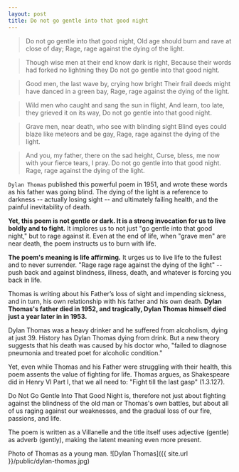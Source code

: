 ```yaml
---
layout: post
title: Do not go gentle into that good night
---
```

>Do not go gentle into that good night,
 Old age should burn and rave at close of day;
 Rage, rage against the dying of the light.
 
>Though wise men at their end know dark is right,
 Because their words had forked no lightning they
 Do not go gentle into that good night.
 
>Good men, the last wave by, crying how bright
 Their frail deeds might have danced in a green bay,
 Rage, rage against the dying of the light.
 
>Wild men who caught and sang the sun in flight,
 And learn, too late, they grieved it on its way,
 Do not go gentle into that good night.
 
>Grave men, near death, who see with blinding sight
 Blind eyes could blaze like meteors and be gay,
 Rage, rage against the dying of the light.
 
>And you, my father, there on the sad height,
 Curse, bless, me now with your fierce tears, I pray.
 Do not go gentle into that good night.
 Rage, rage against the dying of the light.
 
 `Dylan Thomas` published this powerful poem in 1951, and wrote these words as his father was going blind. 
 The dying of the light is a reference to darkness -- actually losing sight -- and ultimately failing health, and the painful inevitability of death. 
 
 **Yet, this poem is not gentle or dark. It is a strong invocation for us to live boldly and to fight.** 
 It implores us to not just "go gentle into that good night," but to rage against it. Even at the end of life, 
 when "grave men" are near death, the poem instructs us to burn with life.
 
 **The poem's meaning is life affirming.** 
 It urges us to live life to the fullest and to never surrender. 
 "Rage rage rage against the dying of the light" --  push back and against blindness, 
 illness, death, and whatever is forcing you back in life. 
 
 Thomas is writing about his Father’s loss of sight and impending sickness, and in turn, 
 his own relationship with his father and his own death. 
 **Dylan Thomas's father died in 1952, and tragically, Dylan Thomas himself died just a year later in in 1953.** 
 
 Dylan Thomas was a heavy drinker and he suffered from alcoholism, dying at just 39. History has Dylan Thomas dying from drink. But a new theory suggests that his death was caused by his doctor who, "failed to diagnose pneumonia and treated poet for alcoholic condition."
 
 Yet, even while Thomas and his Father were struggling with their health, this poem assents the value of fighting for life. Thomas argues, as Shakespeare did in Henry VI Part I, that we all need to: "Fight till the last gasp" (1.3.127).  
 
 Do Not Go Gentle Into That Good Night is, therefore not just about fighting against the blindness of the old man or Thomas's own battles, but about all of us raging against our weaknesses, and the gradual loss of our fire, passions, and life. 
 
 The poem is written as a Villanelle and the title itself uses adjective (gentle) as adverb (gently), making the latent meaning even more present.  
 
 Photo of Thomas as a young man. 
 ![Dylan Thomas]({{ site.url }}/public/dylan-thomas.jpg)
 